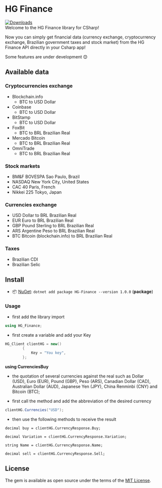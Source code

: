 # HG Finance
[![Downloads](https://img.shields.io/nuget/dt/HG-Finance.svg)](https://www.nuget.org/packages/HG-Finance/)<br>
Welcome to the HG Finance library for CSharp!

Now you can simply get financial data (currency exchange, cryptocurrency exchange, Brazilian government taxes and stock market) from the HG Finance API directly in your Csharp app!

Some features are under development 😊

## Available data

### Cryptocurrencies exchange

- Blockchain.info
    - BTC to USD Dollar
- Coinbase
    - BTC to USD Dollar
- BitStamp
    - BTC to USD Dollar
- FoxBit
    - BTC to BRL Brazilian Real
- Mercado Bitcoin
    - BTC to BRL Brazilian Real
- OmniTrade
    - BTC to BRL Brazilian Real  

### Stock markets

- BM&F BOVESPA Sao Paulo, Brazil
- NASDAQ New York City, United States
- CAC 40 Paris, French
- Nikkei 225 Tokyo, Japan

### Currencies exchange

- USD Dollar to BRL Brazilian Real
- EUR Euro to BRL Brazilian Real
- GBP Pound Sterling to BRL Brazilian Real
- ARS Argentine Peso to BRL Brazilian Real
- BTC Bitcoin (blockchain.info) to BRL Brazilian Real

### Taxes

- Brazilian CDI
- Brazilian Selic

## Install

- 📦 [NuGet](https://www.nuget.org/packages/HG-Finance/): `dotnet add package HG-Finance --version 1.0.0` (**package**)


### Usage

- first add the library import
```csharp
using HG_Finance;
```
- first create a variable and add your Key
```csharp
HG_Client clientHG = new()
        {
            Key = "You key",
        };
```
**using CurrenciesBuy**

- the quotation of several currencies against the real such as Dollar (USD), Euro (EUR), Pound (GBP), Peso (ARS), Canadian Dollar (CAD), Australian Dollar (AUD), Japanese Yen (JPY), China Renminbi (CNY) and Bitcoin (BTC);

- first call the method and add the abbreviation of the desired currency
```csharp
clientHG.Currencies("USD");
```
- then use the following methods to receive the result
```
decimal buy = clientHG.CurrencyResponse.Buy;

decimal Variation = clientHG.CurrencyResponse.Variation;

string Name = clientHG.CurrencyResponse.Name;

decimal sell = clientHG.CurrencyResponse.Sell;
```
## License

The gem is available as open source under the terms of the [MIT License](http://opensource.org/licenses/MIT).
